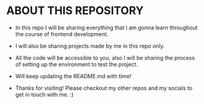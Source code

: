 ABOUT THIS REPOSITORY 
================

- In this repo I will be sharing everything that I am gonna learn throughout the course of frontend development.

- I will also be sharing projects made by me in this repo only. 

- All the code will be accessible to you, also I will be sharing the process of setting up the environment to
test the project.

- Will keep updating the README.md with time! 

- Thanks for visiting! Please checkout my other repos and my socials to get in touch with me. :)
